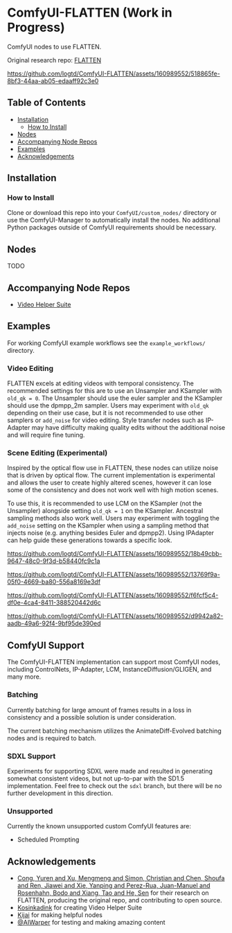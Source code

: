 # ComfyUI-FLATTEN (Work in Progress)
ComfyUI nodes to use FLATTEN.

Original research repo: [FLATTEN](https://github.com/yrcong/flatten)

https://github.com/logtd/ComfyUI-FLATTEN/assets/160989552/518865fe-8bf3-44aa-ab05-edaaff92c3e0

## Table of Contents
- [Installation](#installation)
  - [How to Install](#how-to-install)
- [Nodes](#nodes)
- [Accompanying Node Repos](#accompanying-node-repos)
- [Examples](#examples)
- [Acknowledgements](#acknowledgements)

## Installation

### How to Install
Clone or download this repo into your `ComfyUI/custom_nodes/` directory or use the ComfyUI-Manager to automatically install the nodes. No additional Python packages outside of ComfyUI requirements should be necessary.

## Nodes
TODO

## Accompanying Node Repos
* [Video Helper Suite](https://github.com/Kosinkadink/ComfyUI-VideoHelperSuite)

## Examples
For working ComfyUI example workflows see the `example_workflows/` directory.

### Video Editing
FLATTEN excels at editing videos with temporal consistency. The recommended settings for this are to use an Unsampler and KSampler with `old_qk = 0`. The Unsampler should use the euler sampler and the KSampler should use the dpmpp_2m sampler. Users may experiment with `old_qk` depending on their use case, but it is not recommended to use other samplers or `add_noise` for video editing. Style transfer nodes such as IP-Adapter may have difficulty making quality edits without the additional noise and will require fine tuning.

### Scene Editing (Experimental)
Inspired by the optical flow use in FLATTEN, these nodes can utilize noise that is driven by optical flow. The current implementation is experimental and allows the user to create highly altered scenes, however it can lose some of the consistency and does not work well with high motion scenes.

To use this, it is recommended to use LCM on the KSampler (not the Unsampler) alongside setting `old_qk = 1` on the KSampler. Ancestral sampling methods also work well. Users may experiment with toggling the `add_noise` setting on the KSampler when using a sampling method that injects noise (e.g. anything besides Euler and dpmpp2). Using IPAdapter can help guide these generations towards a specific look.

https://github.com/logtd/ComfyUI-FLATTEN/assets/160989552/18b49cbb-9647-48c0-9f3d-b58440fc9c1a

https://github.com/logtd/ComfyUI-FLATTEN/assets/160989552/13769f9a-05f0-4669-ba80-556a8169e3df

https://github.com/logtd/ComfyUI-FLATTEN/assets/160989552/f6fcf5c4-df0e-4ca4-8411-388520442d6c

https://github.com/logtd/ComfyUI-FLATTEN/assets/160989552/d9942a82-aadb-49a6-92f4-9bf95de390ed

## ComfyUI Support
The ComfyUI-FLATTEN implementation can support most ComfyUI nodes, including ControlNets, IP-Adapter, LCM, InstanceDiffusion/GLIGEN, and many more.

### Batching
Currently batching for large amount of frames results in a loss in consistency and a possible solution is under consideration.

The current batching mechanism utilizes the AnimateDiff-Evolved batching nodes and is required to batch. 

### SDXL Support
Experiments for supporting SDXL were made and resulted in generating somewhat consistent videos, but not up-to-par with the SD1.5 implementation. 
Feel free to check out the `sdxl` branch, but there will be no further development in this direction.

### Unsupported
Currently the known unsupported custom ComfyUI features are:
* Scheduled Prompting

## Acknowledgements
* [Cong, Yuren and Xu, Mengmeng and Simon, Christian and Chen, Shoufa and Ren, Jiawei and Xie, Yanping and Perez-Rua, Juan-Manuel and Rosenhahn, Bodo and Xiang, Tao and He, Sen](https://github.com/yrcong/flatten) for their research on FLATTEN, producing the original repo, and contributing to open source.
* [Kosinkadink](https://github.com/Kosinkadink) for creating Video Helper Suite
* [Kijai](https://github.com/kijai) for making helpful nodes
* [@AIWarper](https://twitter.com/AIWarper) for testing and making amazing content
